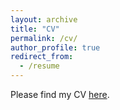 ```yaml
---
layout: archive
title: "CV"
permalink: /cv/
author_profile: true
redirect_from:
  - /resume
---
```



Please find my CV [here](https://www.dropbox.com/scl/fi/rvwskrxs7vgfimcg4bgj5/Ijaz_CV_Sep2023.pdf?rlkey=ggxhyfxd42z6txfvkmnv3bidt&dl=0). 

